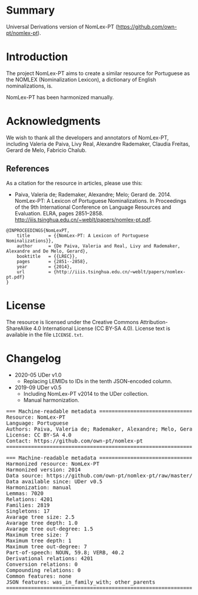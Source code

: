 # Summary

Universal Derivations version of NomLex-PT (https://github.com/own-pt/nomlex-pt).


# Introduction

The project NomLex-PT aims to create a similar resource for Portuguese as the NOMLEX (Nominalization Lexicon), a dictionary of English nominalizations, is.

NomLex-PT has been harmonized manually.


# Acknowledgments

We wish to thank all the developers and annotators of NomLex-PT, including Valeria de Paiva, Livy Real, Alexandre Rademaker, Claudia Freitas, Gerard de Melo, Fabricio Chalub.


## References

As a citation for the resource in articles, please use this:

* Paiva, Valeria de; Rademaker, Alexandre; Melo; Gerard de. 2014. NomLex-PT: A Lexicon of Portuguese Nominalizations. In Proceedings of the 9th International Conference on Language Resources and Evaluation. ELRA, pages 2851–2858. http://iiis.tsinghua.edu.cn/~weblt/papers/nomlex-pt.pdf.

```
@INPROCEEDINGS{NomLexPT,
    title       = {{NomLex-PT: A Lexicon of Portuguese Nominalizations}},
    author      = {De Paiva, Valeria and Real, Livy and Rademaker, Alexandre and De Melo, Gerard},
    booktitle   = {{LREC}},
    pages       = {2851--2858},
    year        = {2014},
    url         = {http://iiis.tsinghua.edu.cn/~weblt/papers/nomlex-pt.pdf}
}
```


# License

The resource is licensed under the Creative Commons Attribution-ShareAlike 4.0 International License (CC BY-SA 4.0).
License text is available in the file `LICENSE.txt`.


# Changelog

* 2020-05 UDer v1.0
    * Replacing LEMIDs to IDs in the tenth JSON-encoded column.
* 2019-09 UDer v0.5
    * Including NomLex-PT v2014 to the UDer collection.
    * Manual harmonization.


<pre>
=== Machine-readable metadata =================================================
Resource: NomLex-PT
Language: Portuguese
Authors: Paiva, Valeria de; Rademaker, Alexandre; Melo, Gerard de
License: CC BY-SA 4.0
Contact: https://github.com/own-pt/nomlex-pt
===============================================================================
</pre>

<pre>
=== Machine-readable metadata =================================================
Harmonized resource: NomLex-PT
Harmonized version: 2014
Data source: https://github.com/own-pt/nomlex-pt/raw/master/nomlex-pt.rdf.gz
Data available since: UDer v0.5
Harmonization: manual
Lemmas: 7020
Relations: 4201
Families: 2819
Singletons: 17
Avarage tree size: 2.5
Avarage tree depth: 1.0
Avarage tree out-degree: 1.5
Maximum tree size: 7
Maximum tree depth: 1
Maximum tree out-degree: 7
Part-of-speech: NOUN, 59.8; VERB, 40.2
Derivational relations: 4201
Conversion relations: 0
Compounding relations: 0
Common features: none
JSON features: was_in_family_with; other_parents
===============================================================================
</pre>
